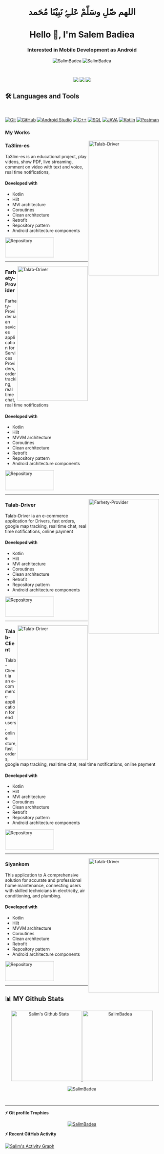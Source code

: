 <h1 align="center">اللهم صّلِ وسَلّمْ عَلۓِ نَبِيْنَا مُحَمد</h1>
<h1 align="center">Hello 👋, I'm Salem Badiea</h1>
<h3 align="center">Interested in Mobile Development as Android</h3>
<p align="center"> <img src="https://komarev.com/ghpvc/?username=SalimBadea&label=Profile%20views&color=0e75b6&style=flat" alt="SalimBadea" />
                   <img src="https://img.shields.io/github/followers/SalimBadea?label=Followers" alt="SalimBadea" />
</p>

<br>
<!--
📩 Connect with me
-->
<p align="center">
<a href="mailto:salimsiko56@gmail.com"title="Gmail"><img src="https://img.shields.io/badge/gmail-%23F05033.svg?style=for-the-badge&logo=gmail&logoColor=white"/></a>  
<a href="https://www.facebook.com/profile.php?id=100004091193310" title="Facebook"><img src="https://img.shields.io/badge/Facebook-%231877F2.svg?style=for-the-badge&logo=Facebook&logoColor=white"/></a>
<a href="https://www.linkedin.com/in/salim-badiea-%F0%9F%87%B5%F0%9F%87%B8-28aa99164/" title="LinkedIn"><img src="https://img.shields.io/badge/linkedin-%230077B5.svg?style=for-the-badge&logo=linkedin&logoColor=white"/></a>
</p>

## 🛠 Languages and Tools
<br>
<p align="center">
<a href="https://git-scm.com/" title="Git"><img src="https://img.shields.io/badge/git-%23F05033.svg?style=for-the-badge&logo=git&logoColor=white" alt="Git"></a>
<a href="https://github.com/" title="GitHub"><img src="https://img.shields.io/badge/github-%23121011.svg?style=for-the-badge&logo=github&logoColor=white" alt="GitHub"></a>
 <a href="https://developer.android.com/studio" title="Android Studio"><img src="https://img.shields.io/badge/android%20Studio-%23999120.svg?style=for-the-badge&logo=android-studio&logoColor=white" alt="Android Studio"></a>
<a href="" title="C++"><img src="https://img.shields.io/badge/C%2B%2B-00599C?style=for-the-badge&logo=c%2B%2B&logoColor=white" alt="C++"></a>
  <a href="" title="SQL"><img src="https://img.shields.io/badge/Microsoft%20SQL%20Server-CC2927?style=for-the-badge&logo=microsoft%20sql%20server&logoColor=white" alt="SQL"></a>
<a href="" title="JAVA"><img src="https://img.shields.io/badge/Java-ED8B00?style=for-the-badge&logo=java&logoColor=white" alt="JAVA"></a>
<a href="" title="Kotlin"><img src="https://img.shields.io/badge/kotlin-BE93D4?style=for-the-badge&logo=kotlin&logoColor=white" alt="Kotlin"></a>
<a href="" title="Postman"><img src="https://img.shields.io/badge/Posrman-ED8B00?style=for-the-badge&logo=postman&logoColor=white" alt="Postman"></a>
</p>

### My Works

<img align="right" src="https://github.com/SalimBadea/androidTask/assets/37668158/2ba18dfc-c54a-4c1d-a7f4-a5205423471c" alt="Talab-Driver" style="height: 440px; width:230px;" />

### Ta3lim-es
Ta3lim-es is an educational project, play videos, show PDF, live streaming, comment on video with text and voice, real time notifications,

#### Developed with
- Kotlin
- Hilt 
- MVI architecture
- Coroutines
- Clean architecture
- Retrofit
- Repository pattern
- Android architecture components

<p></a> <a href="https://play.google.com/store/apps/details?id=com.salim.ta3limes" target="_blank"><img alt="Repository" src="https://reefcentral.pt/wp-content/uploads/2019/04/get-on-google-play.png" style="height: 65px; width:160px;"/> </a><p>
<hr>

<img align="right" src="https://github.com/user-attachments/assets/d83aa8bb-358c-4d24-886d-9b7616a50741" alt="Talab-Driver" style="height: 440px; width:230px;" />

### Farhety-Provider
Farhety-Provider ia an sevices application for Services Providers, order tracking, real time chat, real time notifications<br />

#### Developed with
- Kotlin
- Hilt 
- MVVM architecture
- Coroutines
- Clean architecture
- Retrofit
- Repository pattern
- Android architecture components

<p></a> <a href="https://play.google.com/store/apps/details?id=com.aait.farhety_provider" target="_blank"><img alt="Repository" src="https://reefcentral.pt/wp-content/uploads/2019/04/get-on-google-play.png" style="height: 65px; width:160px;"/> </a><p>
<hr>
  
<img align="right" src="https://github.com/SalimBadea/androidTask/assets/37668158/78d0b50c-3afb-44e0-9bf9-7aec2f0a5a4d" alt="Farhety-Provider" style="height: 440px; width:230px;" />

### Talab-Driver
Talab-Driver ia an e-commerce application for Drivers, fast orders, google map tracking, real time chat, real time notifications, online payment<br />

#### Developed with
- Kotlin
- Hilt 
- MVI architecture
- Coroutines
- Clean architecture
- Retrofit
- Repository pattern
- Android architecture components

<p></a> <a href="https://play.google.com/store/apps/details?id=net.moltaqa.talab_driver" target="_blank"><img alt="Repository" src="https://reefcentral.pt/wp-content/uploads/2019/04/get-on-google-play.png" style="height: 65px; width:160px;"/> </a><p>
<hr>
  
<img align="right" src="https://github.com/SalimBadea/androidTask/assets/37668158/e0b62949-3301-4613-8120-bf70b8f2e0f1" alt="Talab-Driver" style="height: 440px; width:230px;" />

### Talab-Client
Talab-Client ia an e-commerce application for end users, online store, fast orders, google map tracking, real time chat, real time notifications, online payment

#### Developed with
- Kotlin
- Hilt 
- MVI architecture
- Coroutines
- Clean architecture
- Retrofit
- Repository pattern
- Android architecture components

<p></a> <a href="https://play.google.com/store/apps/details?id=net.moltaqa.talab_client" target="_blank"><img alt="Repository" src="https://reefcentral.pt/wp-content/uploads/2019/04/get-on-google-play.png" style="height: 65px; width:160px;"/> </a><p>
<hr>

<img align="right" src="https://github.com/SalimBadea/androidTask/assets/37668158/b28e751b-1b02-4784-871f-9195ccb9a856" alt="Talab-Driver" style="height: 440px; width:230px;" />

  ### Siyankom
This application to A comprehensive solution for accurate and professional home maintenance, connecting users with skilled technicians in electricity, air conditioning, and plumbing.

#### Developed with
- Kotlin
- Hilt 
- MVVM architecture
- Coroutines
- Clean architecture
- Retrofit
- Repository pattern
- Android architecture components

<p></a> <a href="https://play.google.com/store/apps/details?id=com.moltaqaa.siyankom.android" target="_blank"><img alt="Repository" src="https://reefcentral.pt/wp-content/uploads/2019/04/get-on-google-play.png" style="height: 65px; width:160px;"/> </a><p>
<hr>
  
## 📊 MY Github Stats
<p align="center">
  <a href="https://github.com/anuraghazra/github-readme-stats">
    <img alt="Salim's Github Stats" src="https://github-readme-stats.vercel.app/api?username=SalimBadea&show_icons=true&count_private=true&locale=en&theme=tokyonight&layout=compact" height="230px"/>
  </a>
        <img src="https://github-readme-stats.vercel.app/api/top-langs?username=SalimBadea&langs_count=10&show_icons=true&locale=en&theme=tokyonight" alt="SalimBadea" height="230px"/>
<br/>
<p align="center"><img src="https://github-readme-streak-stats.herokuapp.com/?user=SalimBadea&theme=tokyonight_duo" alt="SalimBadea" /></p>
<br/>
<!-- <b>Note:</b> Top languages is only a metric of the languages my public code consists of and doesn't reflect experience or skill level. -->
</p>
  
----
 <summary><b>⚡ Git profile Trophies</b></summary>

 <p align="center"> <a href="https://github.com/ryo-ma/github-profile-trophy"><img src="https://github-profile-trophy.vercel.app/?username=SalimBadea&layout=compact&theme=algolia" alt="SalimBadea" /></a> </p>



<summary><b>⚡ Recent GitHub Activity</b></summary>
<br/>
<a href="https://github.com/SalimBadea"><img alt="Salim's Activity Graph" src="https://activity-graph.herokuapp.com/graph?username=SalimBadea&custom_title=Mohamed%20Emad%27s%20Contribution%20Graph&theme=react-dark" /></a>
<br/> 


<!---
SalimBadea/SalimBadea is a ✨ special ✨ repository because its `README.md` (this file) appears on your GitHub profile.
You can click the Preview link to take a look at your changes.
--->
